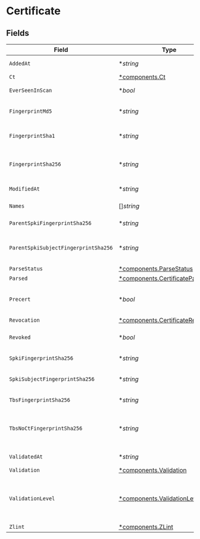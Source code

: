 # Certificate


## Fields

| Field                                                                                                                                                                                                          | Type                                                                                                                                                                                                           | Required                                                                                                                                                                                                       | Description                                                                                                                                                                                                    |
| -------------------------------------------------------------------------------------------------------------------------------------------------------------------------------------------------------------- | -------------------------------------------------------------------------------------------------------------------------------------------------------------------------------------------------------------- | -------------------------------------------------------------------------------------------------------------------------------------------------------------------------------------------------------------- | -------------------------------------------------------------------------------------------------------------------------------------------------------------------------------------------------------------- |
| `AddedAt`                                                                                                                                                                                                      | **string*                                                                                                                                                                                                      | :heavy_minus_sign:                                                                                                                                                                                             | When the certificate was added to the Censys dataset.                                                                                                                                                          |
| `Ct`                                                                                                                                                                                                           | [*components.Ct](../../models/components/ct.md)                                                                                                                                                                | :heavy_minus_sign:                                                                                                                                                                                             | N/A                                                                                                                                                                                                            |
| `EverSeenInScan`                                                                                                                                                                                               | **bool*                                                                                                                                                                                                        | :heavy_minus_sign:                                                                                                                                                                                             | Whether the certificate has ever been presented by a service during a scan.                                                                                                                                    |
| `FingerprintMd5`                                                                                                                                                                                               | **string*                                                                                                                                                                                                      | :heavy_minus_sign:                                                                                                                                                                                             | The MD-5 digest of the entire raw certificate. An identifier used by some systems.                                                                                                                             |
| `FingerprintSha1`                                                                                                                                                                                              | **string*                                                                                                                                                                                                      | :heavy_minus_sign:                                                                                                                                                                                             | The SHA-1 digest of the entire raw certificate. An identifier used by some systems.                                                                                                                            |
| `FingerprintSha256`                                                                                                                                                                                            | **string*                                                                                                                                                                                                      | :heavy_minus_sign:                                                                                                                                                                                             | The SHA-256 digest of the entire raw certificate. Its unique identifier, which Censys uses to index certificates records.                                                                                      |
| `ModifiedAt`                                                                                                                                                                                                   | **string*                                                                                                                                                                                                      | :heavy_minus_sign:                                                                                                                                                                                             | When the certificate record was last modified.                                                                                                                                                                 |
| `Names`                                                                                                                                                                                                        | []*string*                                                                                                                                                                                                     | :heavy_minus_sign:                                                                                                                                                                                             | All the names contained in the certificate from various fields.                                                                                                                                                |
| `ParentSpkiFingerprintSha256`                                                                                                                                                                                  | **string*                                                                                                                                                                                                      | :heavy_minus_sign:                                                                                                                                                                                             | DEPRECATED: Use parent_spki_subject_fingerprint_sha256                                                                                                                                                         |
| `ParentSpkiSubjectFingerprintSha256`                                                                                                                                                                           | **string*                                                                                                                                                                                                      | :heavy_minus_sign:                                                                                                                                                                                             | The SHA-256 digest of the parent certificate's DER-encoded SubjectPublicKeyInfo concatenated with its Subject.                                                                                                 |
| `ParseStatus`                                                                                                                                                                                                  | [*components.ParseStatus](../../models/components/parsestatus.md)                                                                                                                                              | :heavy_minus_sign:                                                                                                                                                                                             | N/A                                                                                                                                                                                                            |
| `Parsed`                                                                                                                                                                                                       | [*components.CertificateParsed](../../models/components/certificateparsed.md)                                                                                                                                  | :heavy_minus_sign:                                                                                                                                                                                             | N/A                                                                                                                                                                                                            |
| `Precert`                                                                                                                                                                                                      | **bool*                                                                                                                                                                                                        | :heavy_minus_sign:                                                                                                                                                                                             | Whether the X.509 "poison" extension (OID: 1.3.6.1.4.1.11129.2.4.3) is marked critical, which prohibits the pre-certificate from being trusted.                                                                |
| `Revocation`                                                                                                                                                                                                   | [*components.CertificateRevocation](../../models/components/certificaterevocation.md)                                                                                                                          | :heavy_minus_sign:                                                                                                                                                                                             | N/A                                                                                                                                                                                                            |
| `Revoked`                                                                                                                                                                                                      | **bool*                                                                                                                                                                                                        | :heavy_minus_sign:                                                                                                                                                                                             | Whether the certificate has been revoked before its expiry date by the issuer.                                                                                                                                 |
| `SpkiFingerprintSha256`                                                                                                                                                                                        | **string*                                                                                                                                                                                                      | :heavy_minus_sign:                                                                                                                                                                                             | DEPRECATED: Use spki_subject_fingerprint_sha256                                                                                                                                                                |
| `SpkiSubjectFingerprintSha256`                                                                                                                                                                                 | **string*                                                                                                                                                                                                      | :heavy_minus_sign:                                                                                                                                                                                             | The SHA-256 digest of the certificate's DER-encoded SubjectPublicKeyInfo concatenated with its Subject.                                                                                                        |
| `TbsFingerprintSha256`                                                                                                                                                                                         | **string*                                                                                                                                                                                                      | :heavy_minus_sign:                                                                                                                                                                                             | The SHA-256 digest of the unsigned certificate's contents.                                                                                                                                                     |
| `TbsNoCtFingerprintSha256`                                                                                                                                                                                     | **string*                                                                                                                                                                                                      | :heavy_minus_sign:                                                                                                                                                                                             | The SHA-256 digest of the unsigned certificate with the CT Poison extension removed, if present. This represents the shared contents of a certificate and its corresponding pre-certificate.                   |
| `ValidatedAt`                                                                                                                                                                                                  | **string*                                                                                                                                                                                                      | :heavy_minus_sign:                                                                                                                                                                                             | When the certificate record's trust was last checked.                                                                                                                                                          |
| `Validation`                                                                                                                                                                                                   | [*components.Validation](../../models/components/validation.md)                                                                                                                                                | :heavy_minus_sign:                                                                                                                                                                                             | N/A                                                                                                                                                                                                            |
| `ValidationLevel`                                                                                                                                                                                              | [*components.ValidationLevel](../../models/components/validationlevel.md)                                                                                                                                      | :heavy_minus_sign:                                                                                                                                                                                             | The extent to which the certificate's issuer validated the identity of the entity requesting the certificate. Options include Domain validated (DV), Organization Validated (OV), or Extended Validation (EV). |
| `Zlint`                                                                                                                                                                                                        | [*components.ZLint](../../models/components/zlint.md)                                                                                                                                                          | :heavy_minus_sign:                                                                                                                                                                                             | N/A                                                                                                                                                                                                            |